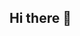 ## Hi there 👋

<!--
**n23dcpt062/n23dcpt062** is a ✨ _special_ ✨ repository because its `README.md` (this file) appears on your GitHub profile.

Here are some ideas to get you started:

- 🔭 I’m currently studying at Posts and Telecommunications Institute of Technology
- 🌱 Major : Multimedia technology
- 💬 Contact me : n23dcpt062@student.ptithcm.edu.vn

